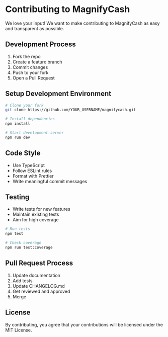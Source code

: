 # Contributing to MagnifyCash

We love your input! We want to make contributing to MagnifyCash as easy and transparent as possible.

## Development Process

1. Fork the repo
2. Create a feature branch
3. Commit changes
4. Push to your fork
5. Open a Pull Request

## Setup Development Environment

```bash
# Clone your fork
git clone https://github.com/YOUR_USERNAME/magnifycash.git

# Install dependencies
npm install

# Start development server
npm run dev
```

## Code Style

- Use TypeScript
- Follow ESLint rules
- Format with Prettier
- Write meaningful commit messages

## Testing

- Write tests for new features
- Maintain existing tests
- Aim for high coverage

```bash
# Run tests
npm test

# Check coverage
npm run test:coverage
```

## Pull Request Process

1. Update documentation
2. Add tests
3. Update CHANGELOG.md
4. Get reviewed and approved
5. Merge

## License

By contributing, you agree that your contributions will be licensed under the MIT License.